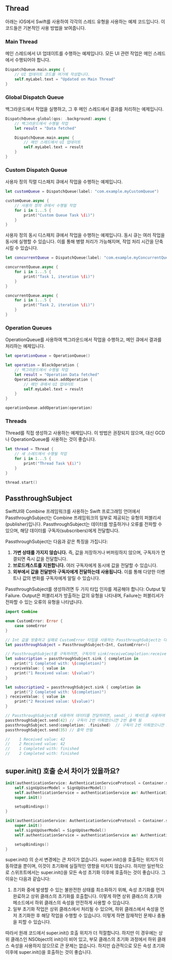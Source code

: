 ##  Thread

아래는 iOS에서 Swift를 사용하여 각각의 스레드 유형을 사용하는 예제 코드입니다. 이 코드들은 기본적인 사용 방법을 보여줍니다.

### Main Thread
메인 스레드에서 UI 업데이트를 수행하는 예제입니다. 모든 UI 관련 작업은 메인 스레드에서 수행되어야 합니다.

```swift
DispatchQueue.main.async {
    // UI 업데이트 코드를 여기에 작성합니다.
    self.myLabel.text = "Updated on Main Thread"
}
```

### Global Dispatch Queue
백그라운드에서 작업을 실행하고, 그 후 메인 스레드에서 결과를 처리하는 예제입니다.

```swift
DispatchQueue.global(qos: .background).async {
    // 백그라운드에서 수행될 작업
    let result = "Data fetched"

    DispatchQueue.main.async {
        // 메인 스레드에서 UI 업데이트
        self.myLabel.text = result
    }
}
```

### Custom Dispatch Queue
사용자 정의 직렬 디스패치 큐에서 작업을 수행하는 예제입니다.

```swift
let customQueue = DispatchQueue(label: "com.example.myCustomQueue")

customQueue.async {
    // 사용자 정의 큐에서 수행될 작업
    for i in 1...5 {
        print("Custom Queue Task \(i)")
    }
}
```

사용자 정의 동시 디스패치 큐에서 작업을 수행하는 예제입니다. 동시 큐는 여러 작업을 동시에 실행할 수 있습니다. 이를 통해 병렬 처리가 가능해지며, 작업 처리 시간을 단축시킬 수 있습니다.

```swift
let concurrentQueue = DispatchQueue(label: "com.example.myConcurrentQueue", attributes: .concurrent)

concurrentQueue.async {
    for i in 1...5 {
        print("Task 1, iteration \(i)")
    }
}

concurrentQueue.async {
    for i in 1...5 {
        print("Task 2, iteration \(i)")
    }
}
```

### Operation Queues

OperationQueue를 사용하여 백그라운드에서 작업을 수행하고, 메인 큐에서 결과를 처리하는 예제입니다.

```swift
let operationQueue = OperationQueue()

let operation = BlockOperation {
    // 백그라운드에서 수행될 작업
    let result = "Operation Data fetched"
    OperationQueue.main.addOperation {
        // 메인 큐에서 UI 업데이트
        self.myLabel.text = result
    }
}

operationQueue.addOperation(operation)
```

### Threads
Thread를 직접 생성하고 사용하는 예제입니다. 이 방법은 권장되지 않으며, 대신 GCD나 OperationQueue를 사용하는 것이 좋습니다.

```swift
let thread = Thread {
    // 새 스레드에서 수행될 작업
    for i in 1...5 {
        print("Thread Task \(i)")
    }
}

thread.start()
```


##  PassthroughSubject

SwiftUI와 Combine 프레임워크를 사용하는 Swift 프로그래밍 언어에서 PassthroughSubject는 Combine 프레임워크의 일부로 제공되는 유형의 퍼블리셔(publisher)입니다. PassthroughSubject는 데이터를 방출하거나 오류를 전파할 수 있으며, 해당 데이터를 구독자(subscribers)에게 전달합니다.

PassthroughSubject는 다음과 같은 특징을 가집니다:

1. **가변 상태를 가지지 않습니다.** 즉, 값을 저장하거나 버퍼링하지 않으며, 구독자가 연결되면 즉시 값을 전달합니다.
2. **브로드캐스트를 지원합니다.** 여러 구독자에게 동시에 값을 전달할 수 있습니다.
3. **외부에서 값을 전달받아 구독자에게 전달하는데 사용됩니다.** 이를 통해 다양한 이벤트나 값의 변화를 구독자에게 알릴 수 있습니다.

PassthroughSubject를 생성하려면 두 가지 타입 인자를 제공해야 합니다: Output 및 Failure. Output은 퍼블리셔가 방출하는 값의 유형을 나타내며, Failure는 퍼블리셔가 전파할 수 있는 오류의 유형을 나타냅니다.

```swift
import Combine

enum CustomError: Error {
    case someError
}

// Int 값을 방출하고 실패로 CustomError 타입을 사용하는 PassthroughSubject는 다음과 같이 생성할 수 있습니다:
let passthroughSubject = PassthroughSubject<Int, CustomError>()

// PassthroughSubject를 구독하려면, 구독자의 sink(receiveCompletion:receiveValue:) 메서드를 사용하여 구독할 수 있습니다:
let subscription = passthroughSubject.sink { completion in
    print("1 Completed with: \(completion)")
} receiveValue: { value in
    print("1 Received value: \(value)")
}

let subscription2 = passthroughSubject.sink { completion in
    print("2 Completed with: \(completion)")
} receiveValue: { value in
    print("2 Received value: \(value)")
}

// PassthroughSubject를 사용하여 데이터를 전달하려면, send(_:) 메서드를 사용하여 값을 전달할 수 있습니다:
passthroughSubject.send(42) // 구독이 2번 이뤄졌으니깐 2번 출력 됨
passthroughSubject.send(completion: .finished)  // 구독이 2번 이뤄졌으니깐 2번 출력 됨
passthroughSubject.send(35) // 출력 안됨

//    1 Received value: 42
//    2 Received value: 42
//    1 Completed with: finished
//    2 Completed with: finished
```

## super.init() 호출 순서 차이가 있을까요?

```swift
init(authenticationService: AuthenticationServiceProtocol = Container.shared.resolve(AuthenticationServiceProtocol.self)) {
    self.signUpUserModel = SignUpUserModel()
    self.authenticationService = authenticationService as! AuthenticationService
    super.init()

    setupBindings()
}
```

```swift
init(authenticationService: AuthenticationServiceProtocol = Container.shared.resolve(AuthenticationServiceProtocol.self)) {
    super.init()
    self.signUpUserModel = SignUpUserModel()
    self.authenticationService = authenticationService as! AuthenticationService

    setupBindings()
}
```

super.init() 의 순서 변경에는 큰 차이가 없습니다. super.init()을 호출하는 위치가 이동하였을 뿐이며, 이것이 초기화에 실질적인 영향을 미치지 않습니다. 하지만 일반적으로 스위프트에서는 super.init()을 모든 속성 초기화 이후에 호출하는 것이 좋습니다. 그 이유는 다음과 같습니다:

1. 초기화 중에 발생할 수 있는 불완전한 상태를 최소화하기 위해, 속성 초기화를 먼저 완료하고 상위 클래스의 초기화를 호출합니다. 이렇게 하면 상위 클래스의 초기화 메소드에서 하위 클래스의 속성을 안전하게 사용할 수 있습니다.
2. 일부 초기화 작업은 상위 클래스에서 처리될 수 있으며, 하위 클래스에서 속성을 먼저 초기화한 후 해당 작업을 수행할 수 있습니다. 이렇게 하면 잠재적인 문제나 충돌을 피할 수 있습니다.

따라서 원래 코드에서 super.init() 호출 위치가 더 적절합니다. 하지만 이 경우에는 상위 클래스인 NSObject의 init()이 비어 있고, 부모 클래스의 초기화 과정에서 하위 클래스 속성을 사용하지 않으므로 큰 문제는 없습니다. 하지만 습관적으로 모든 속성 초기화 이후에 super.init()을 호출하는 것이 좋습니다.




